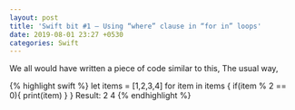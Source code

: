 ```yaml
---
layout: post
title: 'Swift bit #1 — Using “where” clause in “for in” loops'
date: 2019-08-01 23:27 +0530
categories: Swift
---
```


We all would have written a piece of code similar to this,
The usual way,


{% highlight swift %}
let items = [1,2,3,4]
for item in items {
    if(item % 2 == 0){
        print(item)
    }
}
Result: 2 4 
{% endhighlight %}


